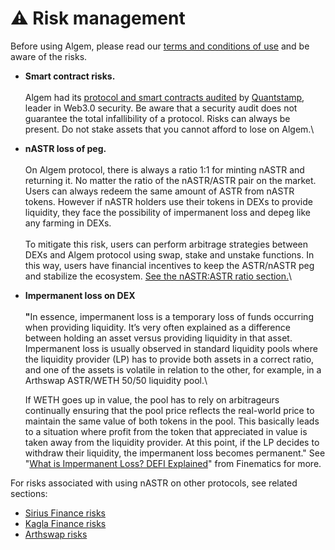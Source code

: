 # ⚠️ Risk management

Before using Algem, please read our [terms and conditions of use](https://www.algem.io/terms-of-use) and be aware of the risks.

* **Smart contract risks.** \
  \
  Algem had its [protocol and smart contracts audited](https://github.com/AlgemDeFi/audits/blob/main/AlgemQuantstampCertifacate.png) by [Quantstamp](https://quantstamp.com/), leader in Web3.0 security. Be aware that a security audit does not guarantee the total infallibility of a protocol. Risks can always be present. Do not stake assets that you cannot afford to lose on Algem.\

* **nASTR loss of peg.** \
  \
  On Algem protocol, there is always a ratio 1:1 for minting nASTR and returning it. No matter the ratio of the nASTR/ASTR pair on the market. Users can always redeem the same amount of ASTR from nASTR tokens. However if nASTR holders use their tokens in DEXs to provide liquidity, they face the possibility of impermanent loss and depeg like any farming in DEXs. \
  \
  To mitigate this risk, users can perform arbitrage strategies between DEXs and Algem protocol using swap, stake and unstake functions. In this way, users have financial incentives to keep the ASTR/nASTR peg and stabilize the ecosystem. [See the nASTR:ASTR ratio section.](https://docs.algem.io/algem-protocol/dnts#astr-nastr-ratio)\

*   **Impermanent loss on DEX**\
    \
    **"**&#x49;n essence, impermanent loss is a temporary loss of funds occurring when providing liquidity. It’s very often explained as a difference between holding an asset versus providing liquidity in that asset. Impermanent loss is usually observed in standard liquidity pools where the liquidity provider (LP) has to provide both assets in a correct ratio, and one of the assets is volatile in relation to the other, for example, in a Arthswap ASTR/WETH 50/50 liquidity pool.\


    If WETH goes up in value, the pool has to rely on arbitrageurs continually ensuring that the pool price reflects the real-world price to maintain the same value of both tokens in the pool. This basically leads to a situation where profit from the token that appreciated in value is taken away from the liquidity provider. At this point, if the LP decides to withdraw their liquidity, the impermanent loss becomes permanent." See "[What is Impermanent Loss? DEFI Explained](https://finematics.com/impermanent-loss-explained/)" from Finematics for more.

For risks associated with using nASTR on other protocols, see related sections:

* [Sirius Finance risks](https://docs.algem.io/get-started/how-to-use-nastr-on-other-dapps/sirius-finance#be-aware-of-risks)
* [Kagla Finance risks](../get-started/how-to-use-algems-nastr-farming/kagla-finance.md)
* [Arthswap risks](../get-started/how-to-use-algems-nastr-farming/arthswap.md)
